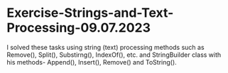 # Exercise-Strings-and-Text-Processing-09.07.2023
I solved these tasks using string (text) processing methods such as Remove(), Split(), Substirng(), IndexOf(), etc. and StringBuilder class with his methods- Append(), Insert(), Remove() and ToString().
